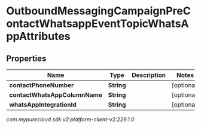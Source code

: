 # OutboundMessagingCampaignPreContactWhatsappEventTopicWhatsAppAttributes


## Properties

| Name | Type | Description | Notes |
| ------------ | ------------- | ------------- | ------------- |
| **contactPhoneNumber** | **String** |  |  [optional] |
| **contactWhatsAppColumnName** | **String** |  |  [optional] |
| **whatsAppIntegrationId** | **String** |  |  [optional] |




_com.mypurecloud.sdk.v2:platform-client-v2:229.1.0_
